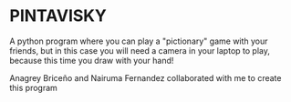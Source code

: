 # PINTAVISKY
A python program where you can play a "pictionary" game with your friends, but in this case you will need a camera in your laptop to play, because this time you draw with your hand!

Anagrey Briceño and Nairuma Fernandez collaborated with me to create this program
